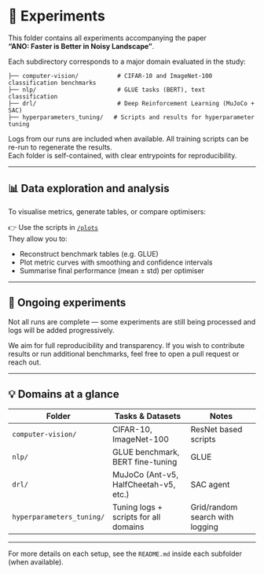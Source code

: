 # 🧪 Experiments

This folder contains all experiments accompanying the paper  
**“ANO: Faster is Better in Noisy Landscape”**.

Each subdirectory corresponds to a major domain evaluated in the study:

```
├── computer-vision/           # CIFAR-10 and ImageNet-100 classification benchmarks
├── nlp/                       # GLUE tasks (BERT), text classification
├── drl/                       # Deep Reinforcement Learning (MuJoCo + SAC)
├── hyperparameters_tuning/   # Scripts and results for hyperparameter tuning
```

Logs from our runs are included when available. All training scripts can be re-run to regenerate the results.  
Each folder is self-contained, with clear entrypoints for reproducibility.

---

## 📊 Data exploration and analysis

To visualise metrics, generate tables, or compare optimisers:

👉 Use the scripts in [`/plots`](../plots)  
They allow you to:

- Reconstruct benchmark tables (e.g. GLUE)
- Plot metric curves with smoothing and confidence intervals
- Summarise final performance (mean ± std) per optimiser

---

## 🔄 Ongoing experiments

Not all runs are complete — some experiments are still being processed and logs will be added progressively.

We aim for full reproducibility and transparency. If you wish to contribute results or run additional benchmarks, feel free to open a pull request or reach out.

---

## 💡 Domains at a glance

| Folder                  | Tasks & Datasets                            | Notes |
|-------------------------|---------------------------------------------|-------|
| `computer-vision/`      | CIFAR-10, ImageNet-100                      | ResNet based scripts |
| `nlp/`                  | GLUE benchmark, BERT fine-tuning           | GLUE |
| `drl/`                  | MuJoCo (Ant-v5, HalfCheetah-v5, etc.)      | SAC agent |
| `hyperparameters_tuning/` | Tuning logs + scripts for all domains     | Grid/random search with logging |

---

For more details on each setup, see the `README.md` inside each subfolder (when available).
